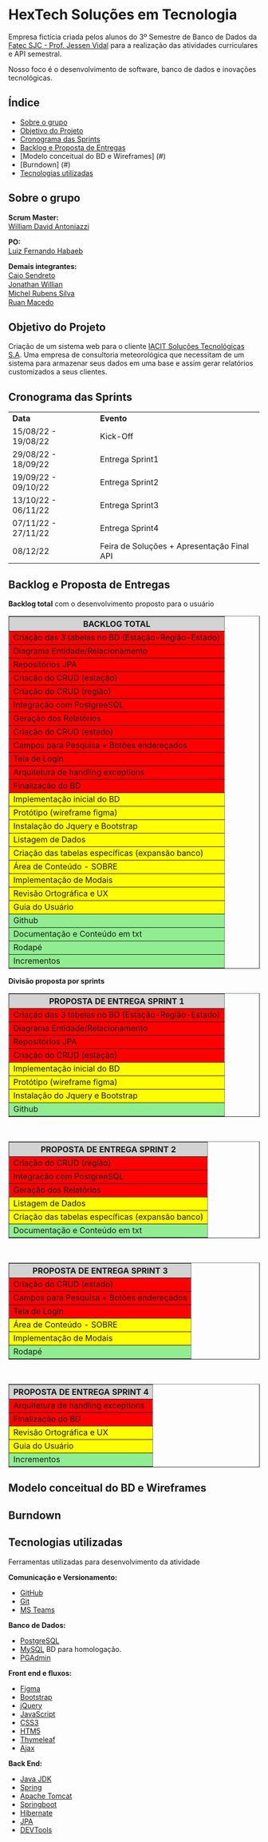 # HexTech Soluções em Tecnologia
Empresa fictícia criada pelos alunos do 3º Semestre de Banco de Dados da [Fatec SJC - Prof. Jessen Vidal](https://fatecsjc-prd.azurewebsites.net/suporte-moodle.php "Fatec SJC - Prof. Jessen Vidal") para a realização das atividades curriculares e API semestral.

Nosso foco é o desenvolvimento de software, banco de dados e inovações tecnológicas.

<h2>Índice</h2>

- [Sobre o grupo](#sobre-o-grupo)
- [Objetivo do Projeto](#objetivo-do-projeto)
- [Cronograma das Sprints](#cronograma-das-sprints)
- [Backlog e Proposta de Entregas](#proposta-de-entregas)
- [Modelo conceitual do BD e Wireframes] (#)
- [Burndown] (#)
- [Tecnologias utilizadas](#tecnologias-utilizadas)

<h2>Sobre o grupo</h2>

**Scrum Master:**<br>
[William David Antoniazzi](mailto:william.antoniazzi@fatec.sp.gov.br "William David Antoniazzi") <a href="https://www.linkedin.com/in/williamantoniazzi/" target="_blank"><img src="https://cdn-icons-png.flaticon.com/512/174/174857.png" width="15" /></a>

**PO:**<br>
[Luiz Fernando Habaeb](mailto:luiz.habaeb@fatec.sp.gov.br "Luiz Fernando Habaeb") <a href="https://www.linkedin.com/in/luizhabaeb/" target="_blank"><img src="https://cdn-icons-png.flaticon.com/512/174/174857.png" width="15" /></a>

**Demais integrantes:**<br>
[Caio Sendreto](mailto:caio.sendreto@fatec.sp.gov.br "Caio Sendreto") <a href="https://www.linkedin.com/in/caio-sendreto-0736311a2/" target="_blank"><img src="https://cdn-icons-png.flaticon.com/512/174/174857.png" width="15" /></a><br>
[Jonathan Willian](mailto:jonathan.alves5@fatec.sp.gov.br "Jonathan Willian") <a href="https://www.linkedin.com/in/jonathan-alves-18069118a/" target="_blank"><img src="https://cdn-icons-png.flaticon.com/512/174/174857.png" width="15" /></a><br>
[Michel Rubens Silva](mailto:michel.silva33@fatec.sp.gov.br "Michel Rubens Silva") <a href="https://www.linkedin.com/in/michelrubens/" target="_blank"><img src="https://cdn-icons-png.flaticon.com/512/174/174857.png" width="15" /></a><br>
[Ruan Macedo](mailto:ruan.macedo@fatec.sp.gov.br "Ruan Macedo") <a href="https://www.linkedin.com/in/ruan-cesar-mac/" target="_blank"><img src="https://cdn-icons-png.flaticon.com/512/174/174857.png" width="15" /></a>

<h2>Objetivo do Projeto</h2>

Criação de um sistema web para o cliente [IACIT Soluções Tecnológicas S.A](http://https://www.iacit.com.br/ "IACIT Soluções Tecnológicas S.A").
Uma empresa de consultoria meteorológica que necessitam de um sistema para armazenar seus dados em uma base e assim gerar relatórios customizados a seus clientes.


<h2>Cronograma das Sprints</h2>

<table border="0">
        <tr>
            <td><b>Data</b></td>
            <td><b>Evento</b></td>  
        </tr>
        <tr>
            <td>15/08/22 - 19/08/22</td>
            <td>Kick-Off</td>  
        </tr> 
        <tr>
            <td>29/08/22 - 18/09/22</td>
            <td>Entrega Sprint1 </td>  
        </tr>    
        <tr>
            <td>19/09/22 - 09/10/22</td>
            <td>Entrega Sprint2</td>  
        </tr>
        <tr>
            <td>13/10/22 - 06/11/22</td>
            <td>Entrega Sprint3</td>  
        </tr>   
        <tr>
            <td>07/11/22 - 27/11/22</td>
            <td>Entrega Sprint4</td>  
        </tr>
        <tr>
            <td>08/12/22</td>
            <td>Feira de Soluções + Apresentação Final API</td>  
        </tr> 
    </table>

<h2>Backlog e Proposta de Entregas</h2>

**Backlog total** com o desenvolvimento proposto para o usuário

<table border="1" cellpadding="0" cellspacing="1" width="400">
 <tr>
  <th height="21" bgcolor="#D3D3D3">BACKLOG TOTAL</th>
 </tr>
 <tr>
  <td height="20" bgcolor="#FF0000">Criação das 3 tabelas no BD (Estação-Região-Estado)</td>
 </tr>
 <tr>
  <td height="20" bgcolor="#FF0000">Diagrama Entidade/Relacionamento</td>
 </tr>
 <tr>
  <td height="20" bgcolor="#FF0000">Repositórios JPA</td>
 </tr>
 <tr>
  <td height="21" bgcolor="#FF0000">Criação do CRUD (estação)</td>
 </tr>
 <tr>
  <td height="20"  bgcolor="#FF0000">Criação do CRUD (região)</td>
 </tr>
 <tr>
  <td height="20" bgcolor="#FF0000">Integração com PostgreeSQL</td>
 </tr>
 <tr>
  <td height="21" bgcolor="#FF0000">Geração dos Relatórios</td>
 </tr>
 <tr>
  <td height="20" bgcolor="#FF0000">Criação do CRUD (estado)</td>
 </tr>
 <tr>
  <td height="20" bgcolor="#FF0000">Campos para Pesquisa + Botões endereçados</td>
 </tr>
 <tr>
  <td height="21" bgcolor="#FF0000">Tela de Login</td>
 </tr>
 <tr>
  <td height="20" bgcolor="#FF0000">Arquitetura de handling exceptions</td>
 </tr>
 <tr>
  <td height="20" bgcolor="#FF0000">Finalização do BD</td>
 </tr>
 <tr>
  <td height="20" bgcolor="#FFFF00">Implementação inicial do BD</td>
 </tr>
 <tr>
  <td height="20" bgcolor="#FFFF00">Protótipo (wireframe figma)</td>
 </tr>
 <tr>
  <td height="20" bgcolor="#FFFF00">Instalação do Jquery e Bootstrap</td>
 </tr>
 <tr>
  <td height="20" bgcolor="#FFFF00">Listagem de Dados</td>
 </tr>
 <tr>
  <td height="20" bgcolor="#FFFF00">Criação das tabelas específicas (expansão banco)</td>
 </tr>
 <tr>
  <td height="20" bgcolor="#FFFF00">Área de Conteúdo - SOBRE</td>
 </tr>
 <tr>
  <td height="20" bgcolor="#FFFF00">Implementação de Modais</td>
 </tr>
 <tr>
  <td height="20" bgcolor="#FFFF00">Revisão Ortográfica e UX</td>
 </tr>
 <tr>
  <td height="20" bgcolor="#FFFF00">Guia do Usuário</td>
 </tr>
 <tr>
  <td height="21" bgcolor="#90EE90">Github</td>
 </tr>
 <tr>
  <td height="21" bgcolor="#90EE90">Documentação e Conteúdo em txt</td>
 </tr>
 <tr>
  <td height="21"bgcolor="#90EE90">Rodapé</td>
 </tr>
 <tr>
  <td height="21" bgcolor="#90EE90">Incrementos</td>
 </tr>
 </table>

**Divisão proposta por sprints**
<table border="1" cellpadding="0" cellspacing="1" width="400">
 <tr>
  <th height="21" bgcolor="#D3D3D3">PROPOSTA DE ENTREGA SPRINT 1</th>
 </tr>
 <tr>
  <td height="20" bgcolor="#FF0000">Criação das 3 tabelas no BD (Estação-Região-Estado)</td>
 </tr>
 <tr>
  <td height="20" bgcolor="#FF0000">Diagrama Entidade/Relacionamento</td>
 </tr>
 <tr>
  <td height="20" bgcolor="#FF0000">Repositórios JPA</td>
 </tr>
 <tr>
  <td height="21" bgcolor="#FF0000">Criação do CRUD (estação)</td>
  </tr>
<tr>
  <td height="20" bgcolor="#FFFF00">Implementação inicial do BD</td>
 </tr>
 <tr>
  <td height="20" bgcolor="#FFFF00">Protótipo (wireframe figma)</td>
 </tr>
 <tr>
  <td height="20" bgcolor="#FFFF00">Instalação do Jquery e Bootstrap</td>
 </tr>
 <tr>
  <td height="21" bgcolor="#90EE90">Github</td>
 </tr>
</table>

 <br>
 
<table border="1" cellpadding="0" cellspacing="1" width="400">
 <tr>
  <th height="21" bgcolor="#D3D3D3">PROPOSTA DE ENTREGA SPRINT 2</th>
 </tr>
 <tr>
  <td height="20"  bgcolor="#FF0000">Criação do CRUD (região)</td>
 </tr>
 <tr>
  <td height="20" bgcolor="#FF0000">Integração com PostgreeSQL</td>
 </tr>
 <tr>
  <td height="21" bgcolor="#FF0000">Geração dos Relatórios</td>
 </tr>
 <tr>
  <td height="20" bgcolor="#FFFF00">Listagem de Dados</td>
 </tr>
 <tr>
  <td height="20" bgcolor="#FFFF00">Criação das tabelas específicas (expansão banco)</td>
 </tr>
 <tr>
  <td height="21" bgcolor="#90EE90">Documentação e Conteúdo em txt</td>
 </tr>
</table>
 
 <br>
 
<table border="1" cellpadding="0" cellspacing="1" width="400">
 <tr>
  <th height="21" bgcolor="#D3D3D3">PROPOSTA DE ENTREGA SPRINT 3</th>
 </tr>
 <tr>
  <td height="20" bgcolor="#FF0000">Criação do CRUD (estado)</td>
 </tr>
 <tr>
  <td height="20" bgcolor="#FF0000">Campos para Pesquisa + Botões endereçados</td>
 </tr>
 <tr>
  <td height="21" bgcolor="#FF0000">Tela de Login</td>
 </tr>
 <tr>
  <td height="20" bgcolor="#FFFF00">Área de Conteúdo - SOBRE</td>
 </tr>
 <tr>
  <td height="20" bgcolor="#FFFF00">Implementação de Modais</td>
 </tr>
 <tr>
  <td height="21"bgcolor="#90EE90">Rodapé</td>
 </tr>
</table>

 <br>
 
<table border="1" cellpadding="0" cellspacing="1" width="400">
 <tr>
  <th height="21" bgcolor="#D3D3D3">PROPOSTA DE ENTREGA SPRINT 4</th>
 </tr>
 <tr>
  <td height="21" bgcolor="#FF0000">Arquitetura de handling exceptions</td>
 </tr>
 <tr>
  <td height="21" bgcolor="#FF0000"=>Finalização do BD</td>
 </tr>
 <tr>
  <td height="20" bgcolor="#FFFF00">Revisão Ortográfica e UX</td>
 </tr>
 <tr>
  <td height="20" bgcolor="#FFFF00">Guia do Usuário</td>
 </tr>
 <tr>
  <td height="21" bgcolor="#90EE90">Incrementos</td>
 </tr>
</table>


<h2>Modelo conceitual do BD e Wireframes</h2>


<h2>Burndown</h2>



<h2>Tecnologias utilizadas</h2>

Ferramentas utilizadas para desenvolvimento da atividade

**Comunicação e Versionamento:**
- [GitHub](https://github.com/)
- [Git](https://git-scm.com/download/win)
- [MS Teams](http://https://www.microsoft.com/pt-br/microsoft-teams/log-in "MS Teams")

**Banco de Dados:**
- [PostgreSQL](https://www.microsoft.com/pt-br/sql-server/sql-server-downloads)
- [MySQL](https://dev.mysql.com/downloads/mysql/ "MySQL Community") BD para homologação.
- [PGAdmin](https://www.pgadmin.org/ "PGAdmin")

**Front end e fluxos:**
- [Figma](https://www.figma.com/ "Figma")
- [Bootstrap](https://getbootstrap.com/ "Bootstrap")
- [jQuery](https://jquery.com/ "jQuery")
- [JavaScript](https://www.javascript.com/ "JavaScript")
- [CSS3](https://www.w3schools.com/css/ "CSS3")
- [HTM5](https://www.w3c.br/pub/Cursos/CursoHTML5/html5-web.pdf "HTML5")
- [Thymeleaf](https://www.thymeleaf.org/ "Thymeleaf")
- [Ajax](https://www.w3schools.com/xml/ajax_intro.asp "AJAX")

**Back End:**
- [Java JDK](https://www.oracle.com/br/java/technologies/javase/jdk11-archive-downloads.html "Java JDK")
- [Spring](https://start.spring.io/ "Spring")
- [Apache Tomcat](https://tomcat.apache.org/ "Apache Tomcat")
- [Springboot](https://spring.io/projects/spring-boot "Springboot")
- [Hibernate](https://hibernate.org/ "Hibernate")
- [JPA](https://www.ibm.com/docs/pt-br/was/8.5.5?topic=SSEQTP_8.5.5/com.ibm.websphere.nd.multiplatform.doc/ae/cejb_persistence.html "Java JPA")
- [DEVTools](https://docs.spring.io/spring-boot/docs/1.5.16.RELEASE/reference/html/using-boot-devtools.html "DEVTools")
